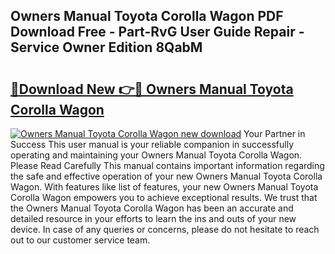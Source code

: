 ## Owners Manual Toyota Corolla Wagon PDF Download Free - Part-RvG User Guide Repair - Service Owner Edition 8QabM

# <h2><a href="http://bc78377.oget.top/?id=Owners+Manual+Toyota+Corolla+Wagon">🔗Download New 👉🔴 Owners Manual Toyota Corolla Wagon</a></h2>

[![Owners Manual Toyota Corolla Wagon new download](https://i.imgur.com/5g1atiW.png)](http://bc78377.oget.top/?id=Owners+Manual+Toyota+Corolla+Wagon)
Your Partner in Success This user manual is your reliable companion in successfully operating and maintaining your Owners Manual Toyota Corolla Wagon. Please Read Carefully This manual contains important information regarding the safe and effective operation of your new Owners Manual Toyota Corolla Wagon. With features like list of features, your new Owners Manual Toyota Corolla Wagon empowers you to achieve exceptional results. We trust that the Owners Manual Toyota Corolla Wagon has been an accurate and detailed resource in your efforts to learn the ins and outs of your new device. In case of any queries or concerns, please do not hesitate to reach out to our customer service team.
